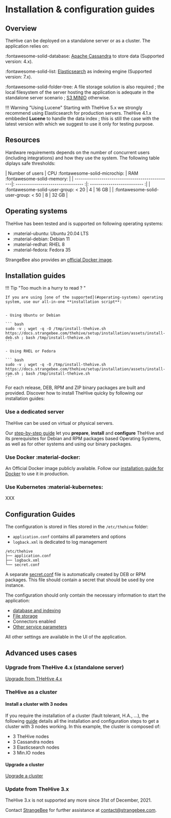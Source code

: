 # Installation & configuration guides

## Overview
TheHive can be deployed on a standalone server or as a cluster. The application relies on:

:fontawesome-solid-database: [Apache Cassandra](https://cassandra.apache.org/_/index.html) to store data (Supported version: 4.x).

:fontawesome-solid-list:  [Elasticsearch](https://www.elastic.co) as indexing engine (Supported version: 7.x).

:fontawesome-solid-folder-tree:  A file storage solution is also required ; the local filesystem of the server hosting the application is adequate in the standalone server scenario ; [S3 MINIO](https://min.io/) otherwise.

!!! Warning "Using Lucene"
    Starting with TheHive 5.x we strongly recommend using Elasticsearch for production servers. 
    TheHive 4.1.x embbeded **Lucene** to handle the data index ; this is still the case with the latest version with which we suggest to use it only for testing purpose.

## Resources
Hardware requirements depends on the number of concurrent users (including integrations) and how they use the system. The following table diplays safe thresholds:

| Number of users                                | CPU :fontawesome-solid-microchip: | RAM :fontawesome-solid-memory: |
| -----------------------------------------------|: --------------------------------- :|: -------------------------- :|
| :fontawesome-solid-user-group: < 20            | 4                                 | 16 GB                      |
| :fontawesome-solid-user-group: < 50            | 8                                 | 32 GB                      |


## Operating systems
TheHive has been tested and is supported on following operating systems: 

- :material-ubuntu: Ubuntu 20.04 LTS
- :material-debian: Debian 11 
- :material-redhat: RHEL 8
- :material-fedora: Fedora 35

StrangeBee also provides an [official Docker image](https://hub.docker.com/r/thehiveproject/thehive). 

## Installation guides

!!! Tip "Too much in a hurry to read ? "

    If you are using [one of the supported](#operating-systems) operating system, use our all-in-one **installation script**: 


    - Using Ubuntu or Debian

    ``` bash
    sudo -v ; wget -q -O /tmp/install-thehive.sh https://docs.strangebee.com/thehive/setup/installation/assets/install-deb.sh ; bash /tmp/install-thehive.sh
    ```

    - Using RHEL or Fedora

    ``` bash
    sudo -v ; wget -q -O /tmp/install-thehive.sh https://docs.strangebee.com/thehive/setup/installation/assets/install-rpm.sh ; bash /tmp/install-thehive.sh
    ```

For each release, DEB, RPM and ZIP binary packages are built and provided.
Discover how to install TheHive quicky by following our installation guides:

### Use a dedicated server
TheHive can be used on virtual or physical servers.

Our [step-by-step guide](installation/step-by-step-guide.md) let you **prepare**, **install** and **configure** TheHive and its prerequisites for Debian and RPM packages based Operating Systems, as well as for other systems and using our binary packages.

### Use Docker :material-docker:
An Official Docker image publicly available. Follow our [installation guide for Docker](installation/docker.md) to use it in production.

### Use Kubernetes :material-kubernetes:

XXX



## Configuration Guides
The configuration is stored in files stored in the `/etc/thehive` folder:

  - `application.conf` contains all parameters and options
  - `logback.xml` is dedicated to log management

```
/etc/thehive
├── application.conf
├── logback.xml
└── secret.conf
```

A separate [secret.conf](configuration/secret.md) file is automatically created by DEB or RPM packages. This file should contain a secret that should be used by one instance.

The configuration should only contain the necessary information to start the application: 

- [database and indexing](./configuration/database.md)
- [File storage](./configuration/file-storage.md)
- Connectors enabled
- [Other service parameters](./configuration/service.md)
  
All other settings are available in the UI of the application. 

## Advanced uses cases

### Upgrade from TheHive 4.x (standalone server)

[Upgrade from THeHive 4.x](./installation/upgrade-from-4.x.md)


### TheHive as a cluster

####  Install a cluster with 3 nodes
If you require the installation of a cluster (fault tolerant, H.A., ...), the following [guide](installation/3-node-cluster.md) details all the installation and configuration steps to get a cluster with 3 nodes working. In this example, the cluster is composed of:

  - 3 TheHive nodes
  - 3 Cassandra nodes
  - 3 Elasticsearch nodes
  - 3 Min.IO nodes

#### Upgrade a cluster 

[Upgrade a cluster](./installation/upgrade-cluster.md)

### Update from TheHive 3.x
TheHive 3.x is not supported any more since 31st of December, 2021. 

Contact [StrangeBee](https://www.strangebee.com) for further assistance at [contact@strangebee.com](mailto:contact@strangebee.com). 